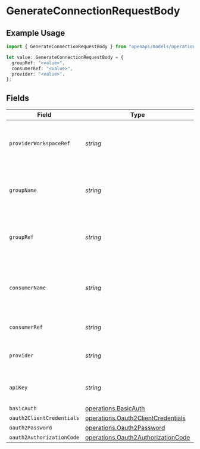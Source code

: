 # GenerateConnectionRequestBody

## Example Usage

```typescript
import { GenerateConnectionRequestBody } from "openapi/models/operations";

let value: GenerateConnectionRequestBody = {
  groupRef: "<value>",
  consumerRef: "<value>",
  provider: "<value>",
};
```

## Fields

| Field                                                                                    | Type                                                                                     | Required                                                                                 | Description                                                                              |
| ---------------------------------------------------------------------------------------- | ---------------------------------------------------------------------------------------- | ---------------------------------------------------------------------------------------- | ---------------------------------------------------------------------------------------- |
| `providerWorkspaceRef`                                                                   | *string*                                                                                 | :heavy_minus_sign:                                                                       | The ID of the provider workspace that this connection belongs to.                        |
| `groupName`                                                                              | *string*                                                                                 | :heavy_minus_sign:                                                                       | The name of the user group that has access to this installation.                         |
| `groupRef`                                                                               | *string*                                                                                 | :heavy_check_mark:                                                                       | The ID of the user group that has access to this installation.                           |
| `consumerName`                                                                           | *string*                                                                                 | :heavy_minus_sign:                                                                       | The name of the consumer that has access to this installation.                           |
| `consumerRef`                                                                            | *string*                                                                                 | :heavy_check_mark:                                                                       | The consumer reference.                                                                  |
| `provider`                                                                               | *string*                                                                                 | :heavy_check_mark:                                                                       | The provider name (e.g. "salesforce", "hubspot")                                         |
| `apiKey`                                                                                 | *string*                                                                                 | :heavy_minus_sign:                                                                       | The API key to use for the connection.                                                   |
| `basicAuth`                                                                              | [operations.BasicAuth](../../models/operations/basicauth.md)                             | :heavy_minus_sign:                                                                       | N/A                                                                                      |
| `oauth2ClientCredentials`                                                                | [operations.Oauth2ClientCredentials](../../models/operations/oauth2clientcredentials.md) | :heavy_minus_sign:                                                                       | N/A                                                                                      |
| `oauth2Password`                                                                         | [operations.Oauth2Password](../../models/operations/oauth2password.md)                   | :heavy_minus_sign:                                                                       | N/A                                                                                      |
| `oauth2AuthorizationCode`                                                                | [operations.Oauth2AuthorizationCode](../../models/operations/oauth2authorizationcode.md) | :heavy_minus_sign:                                                                       | N/A                                                                                      |